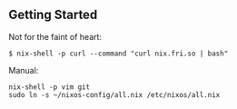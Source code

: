 


## Getting Started
Not for the faint of heart:

```shell
$ nix-shell -p curl --command "curl nix.fri.so | bash"
```

Manual:
```shell
nix-shell -p vim git
sudo ln -s ~/nixos-config/all.nix /etc/nixos/all.nix


```
